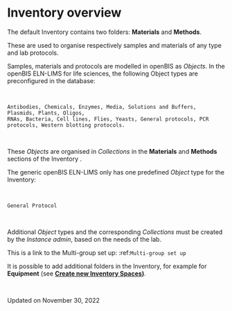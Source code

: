 Inventory overview
==================



The default Inventory contains two
folders: **Materials** and **Methods**.

These are used to organise respectively samples and materials of any
type and lab protocols.

Samples, materials and protocols are
modelled in openBIS as *Objects*. In the openBIS ELN-LIMS for life
sciences, the following Object types are preconfigured in the
database:

 

    Antibodies, Chemicals, Enzymes, Media, Solutions and Buffers, Plasmids, Plants, Oligos, 
    RNAs, Bacteria, Cell lines, Flies, Yeasts, General protocols, PCR protocols, Western blotting protocols.

 

These *Objects* are organised in
*Collections* in the **Materials** and **Methods** sections of the
Inventory .

The generic openBIS ELN-LIMS only has one
predefined *Object* type for the Inventory:

 

    General Protocol 

 

Additional *Object* types and the
corresponding *Collections* must be created by the *Instance admin*,
based on the needs of the lab.

This is a link to the Multi-group set up: :ref:`Multi-group set up` 

It is possible to add additional folders in the Inventory, for example
for **Equipment** (see **[Create new Inventory
Spaces](https://openbis.ch/index.php/docs/admin-documentation-20-10-3/space-management/create-new-inventory-spaces/))**.

 

Updated on November 30, 2022
